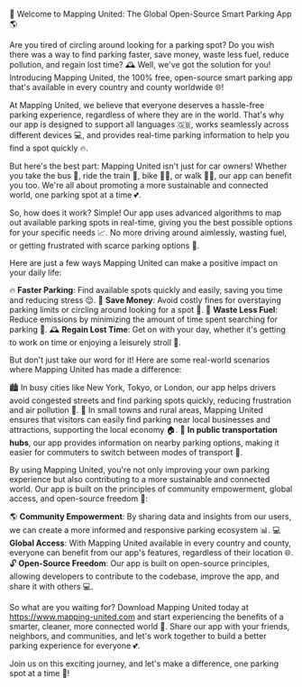🚀 Welcome to Mapping United: The Global Open-Source Smart Parking App 🌎

Are you tired of circling around looking for a parking spot? Do you wish there was a way to find parking faster, save money, waste less fuel, reduce pollution, and regain lost time? 🕰️ Well, we've got the solution for you! Introducing Mapping United, the 100% free, open-source smart parking app that's available in every country and county worldwide 🌐!

At Mapping United, we believe that everyone deserves a hassle-free parking experience, regardless of where they are in the world. That's why our app is designed to support all languages 🇬🇧, works seamlessly across different devices 💻, and provides real-time parking information to help you find a spot quickly 🔥.

But here's the best part: Mapping United isn't just for car owners! Whether you take the bus 🚌, ride the train 🚂, bike 🚴‍♂️, or walk 🏃‍♀️, our app can benefit you too. We're all about promoting a more sustainable and connected world, one parking spot at a time 💕.

So, how does it work? Simple! Our app uses advanced algorithms to map out available parking spots in real-time, giving you the best possible options for your specific needs 📈. No more driving around aimlessly, wasting fuel, or getting frustrated with scarce parking options 👋.

Here are just a few ways Mapping United can make a positive impact on your daily life:

🔥 **Faster Parking**: Find available spots quickly and easily, saving you time and reducing stress 😌.
💸 **Save Money**: Avoid costly fines for overstaying parking limits or circling around looking for a spot 💸.
🌿 **Waste Less Fuel**: Reduce emissions by minimizing the amount of time spent searching for parking 🔋.
🕰️ **Regain Lost Time**: Get on with your day, whether it's getting to work on time or enjoying a leisurely stroll 🕺.

But don't just take our word for it! Here are some real-world scenarios where Mapping United has made a difference:

🏙️ In busy cities like New York, Tokyo, or London, our app helps drivers avoid congested streets and find parking spots quickly, reducing frustration and air pollution 💨.
🌄 In small towns and rural areas, Mapping United ensures that visitors can easily find parking near local businesses and attractions, supporting the local economy 🏠.
🚌 **In public transportation hubs**, our app provides information on nearby parking options, making it easier for commuters to switch between modes of transport 🚌.

By using Mapping United, you're not only improving your own parking experience but also contributing to a more sustainable and connected world. Our app is built on the principles of community empowerment, global access, and open-source freedom 💪:

🌎 **Community Empowerment**: By sharing data and insights from our users, we can create a more informed and responsive parking ecosystem 📊.
💻 **Global Access**: With Mapping United available in every country and county, everyone can benefit from our app's features, regardless of their location 🌐.
🔓 **Open-Source Freedom**: Our app is built on open-source principles, allowing developers to contribute to the codebase, improve the app, and share it with others 💻.

So what are you waiting for? Download Mapping United today at https://www.mapping-united.com and start experiencing the benefits of a smarter, cleaner, more connected world 🌟. Share our app with your friends, neighbors, and communities, and let's work together to build a better parking experience for everyone 💕.

Join us on this exciting journey, and let's make a difference, one parking spot at a time 🚀!